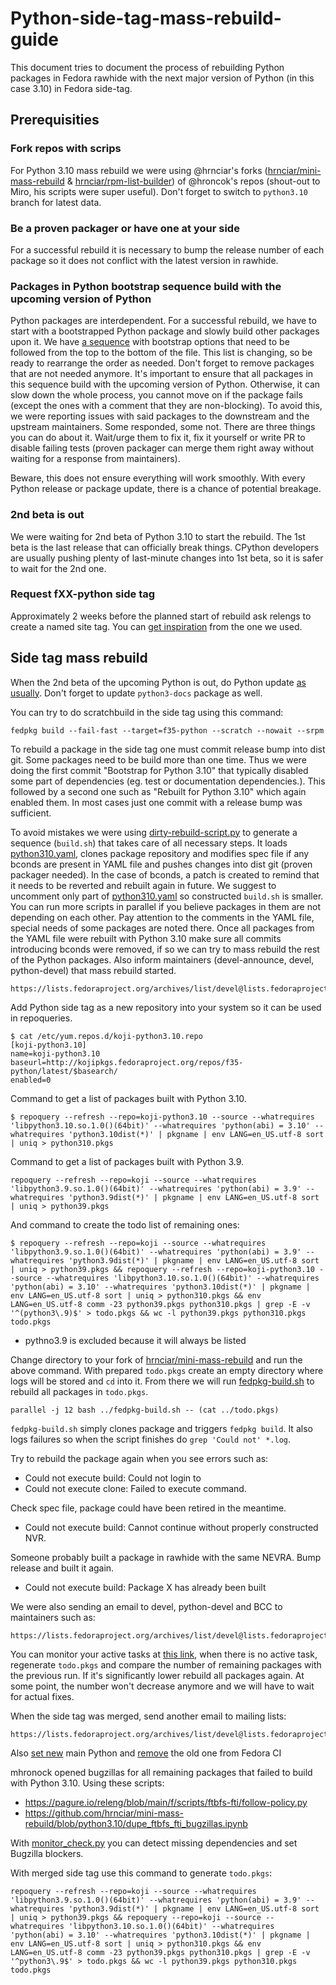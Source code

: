 # Python-side-tag-mass-rebuild-guide

This document tries to document the process of rebuilding Python packages in Fedora rawhide with the next major version of Python (in this case 3.10) in Fedora side-tag.

## Prerequisities

### Fork repos with scrips

For Python 3.10 mass rebuild we were using @hrnciar's forks ([hrnciar/mini-mass-rebuild](https://github.com/hrnciar/mini-mass-rebuild/tree/python3.10) & [hrnciar/rpm-list-builder](https://github.com/hrnciar/rpm-list-builder/tree/python310)) of @hroncok's repos (shout-out to Miro, his scripts were super useful). Don't forget to switch to `python3.10` branch for latest data. 

### Be a proven packager or have one at your side
For a successful rebuild it is necessary to bump the release number of each package so it does not conflict with the latest version in rawhide. 

### Packages in Python bootstrap sequence build with the upcoming version of Python
Python packages are interdependent. For a successful rebuild, we have to start with a bootstrapped Python package and slowly build other packages upon it. We have [a sequence](https://github.com/hrnciar/rpm-list-builder/blob/python310/python310.yaml) with bootstrap options that need to be followed from the top to the bottom of the file. This list is changing, so be ready to rearrange the order as needed. Don't forget to remove packages that are not needed anymore. It's important to ensure that all packages in this sequence build with the upcoming version of Python. Otherwise, it can slow down the whole process, you cannot move on if the package fails (except the ones with a comment that they are non-blocking). To avoid this, we were reporting issues with said packages to the downstream and the upstream maintainers. Some responded, some not. There are three things you can do about it. Wait/urge them to fix it, fix it yourself or write PR to disable failing tests (proven packager can merge them right away without waiting for a response from maintainers).

Beware, this does not ensure everything will work smoothly. With every Python release or package update, there is a chance of potential breakage.


### 2nd beta is out
We were waiting for 2nd beta of Python 3.10 to start the rebuild. The 1st beta is the last release that can officially break things. CPython developers are usually pushing plenty of last-minute changes into 1st beta, so it is safer to wait for the 2nd one. 

### Request fXX-python side tag
Approximately 2 weeks before the planned start of rebuild ask relengs to create a named site tag. You can [get inspiration](https://pagure.io/releng/issue/10115) from the one we used. 

## Side tag mass rebuild
When the 2nd beta of the upcoming Python is out, do Python update [as usually](https://hackmd.io/9f64YNIZTCy0ZzKb5wKtqQ?view#Tracking-patches). Don't forget to update `python3-docs` package as well. 

You can try to do scratchbuild in the side tag using this command:
    
    fedpkg build --fail-fast --target=f35-python --scratch --nowait --srpm
    
To rebuild a package in the side tag one must commit release bump into dist git. Some packages need to be build more than one time. Thus we were doing the first commit "Bootstrap for Python 3.10" that typically disabled some part of dependencies (eg. test or documentation dependencies.). This followed by a second one such as "Rebuilt for Python 3.10" which again enabled them. In most cases just one commit with a release bump was sufficient.

To avoid mistakes we were using [dirty-rebuild-script.py](https://github.com/hrnciar/rpm-list-builder/blob/python310/dirty-rebuild-script.py) to generate a sequence (`build.sh`) that takes care of all necessary steps. It loads [python310.yaml](https://github.com/hrnciar/rpm-list-builder/blob/python310/python310.yaml), clones package repository and modifies spec file if any bconds are present in YAML file and pushes changes into dist git (proven packager needed). In the case of bconds, a patch is created to remind that it needs to be reverted and rebuilt again in future. We suggest to uncomment only part of [python310.yaml](https://github.com/hrnciar/rpm-list-builder/blob/python310/python310.yaml) so constructed `build.sh` is smaller. You can run more scripts in parallel if you believe packages in them are not depending on each other. Pay attention to the comments in the YAML file, special needs of some packages are noted there. Once all packages from the YAML file were rebuilt with Python 3.10 make sure all commits introducing bconds were removed, if so we can try to mass rebuild the rest of the Python packages. Also inform maintainers (devel-announce, devel, python-devel) that mass rebuild started.
~~~~
https://lists.fedoraproject.org/archives/list/devel@lists.fedoraproject.org/message/G47SGOYIQLRDTWGOSLSWERZSSHXDEDH5/
~~~~

Add Python side tag as a new repository into your system so it can be used in repoqueries.

    $ cat /etc/yum.repos.d/koji-python3.10.repo
    [koji-python3.10]
    name=koji-python3.10
    baseurl=http://kojipkgs.fedoraproject.org/repos/f35-python/latest/$basearch/
    enabled=0

Command to get a list of packages built with Python 3.10.

    $ repoquery --refresh --repo=koji-python3.10 --source --whatrequires 'libpython3.10.so.1.0()(64bit)' --whatrequires 'python(abi) = 3.10' --whatrequires 'python3.10dist(*)' | pkgname | env LANG=en_US.utf-8 sort | uniq > python310.pkgs
    
Command to get a list of packages built with Python 3.9.
    
    repoquery --refresh --repo=koji --source --whatrequires 'libpython3.9.so.1.0()(64bit)' --whatrequires 'python(abi) = 3.9' --whatrequires 'python3.9dist(*)' | pkgname | env LANG=en_US.utf-8 sort | uniq > python39.pkgs

 And command to create the todo list of remaining ones:

    $ repoquery --refresh --repo=koji --source --whatrequires 'libpython3.9.so.1.0()(64bit)' --whatrequires 'python(abi) = 3.9' --whatrequires 'python3.9dist(*)' | pkgname | env LANG=en_US.utf-8 sort | uniq > python39.pkgs && repoquery --refresh --repo=koji-python3.10 --source --whatrequires 'libpython3.10.so.1.0()(64bit)' --whatrequires 'python(abi) = 3.10' --whatrequires 'python3.10dist(*)' | pkgname | env LANG=en_US.utf-8 sort | uniq > python310.pkgs && env LANG=en_US.utf-8 comm -23 python39.pkgs python310.pkgs | grep -E -v '^(python3\.9)$' > todo.pkgs && wc -l python39.pkgs python310.pkgs todo.pkgs

- pythno3.9 is excluded because it will always be listed

Change directory to your fork of [hrnciar/mini-mass-rebuild](https://github.com/hrnciar/mini-mass-rebuild/tree/python3.10) and run the above command. With prepared `todo.pkgs` create an empty directory where logs will be stored and `cd` into it. From there we will run [fedpkg-build.sh](https://github.com/hrnciar/mini-mass-rebuild/blob/python3.10/fedpkg-build.sh) to rebuild all packages in `todo.pkgs`.

    parallel -j 12 bash ../fedpkg-build.sh -- (cat ../todo.pkgs)

`fedpkg-build.sh` simply clones package and triggers `fedpkg build`. It also logs failures so when the script finishes do `grep 'Could not' *.log`. 

Try to rebuild the package again when you see errors such as:
- Could not execute build: Could not login to
- Could not execute clone: Failed to execute command.

Check spec file, package could have been retired in the meantime.
- Could not execute build: Cannot continue without properly constructed NVR.

Someone probably built a package in rawhide with the same NEVRA. Bump release and built it again.
- Could not execute build: Package X has already been built

We were also sending an email to devel, python-devel and BCC to maintainers such as:
~~~~
https://lists.fedoraproject.org/archives/list/devel@lists.fedoraproject.org/message/K7B6FTUMHACHZXCNMPI36F657AS3Y4VE/
~~~~

You can monitor your active tasks at [this link](https://koji.fedoraproject.org/koji/tasks?start=0&owner=thrnciar&state=active&view=tree&method=all&order=-id), when there is no active task, regenerate `todo.pkgs` and compare the number of remaining packages with the previous run. If it's significantly lower rebuild all packages again. At some point, the number won't decrease anymore and we will have to wait for actual fixes. 

When the side tag was merged, send another email to mailing lists:
~~~~
https://lists.fedoraproject.org/archives/list/devel@lists.fedoraproject.org/message/OHZEB6OSWUNPO4QZZXXOZPSICCPRXW2X/
~~~~

Also [set new](https://src.fedoraproject.org/rpms/python3.10/pull-request/58) main Python and [remove](https://src.fedoraproject.org/rpms/python3.9/pull-request/71) the old one from Fedora CI

mhronock opened bugzillas for all remaining packages that failed to build with Python 3.10. Using these scripts:

- https://pagure.io/releng/blob/main/f/scripts/ftbfs-fti/follow-policy.py
- https://github.com/hrnciar/mini-mass-rebuild/blob/python3.10/dupe_ftbfs_fti_bugzillas.ipynb

With [monitor_check.py](https://github.com/hrnciar/mini-mass-rebuild/blob/7a9a7c2ab4f7725d006643e90ef8e74288c2ec1d/monitor_check.py#L195) you can detect missing dependencies and set Bugzilla blockers.

With merged side tag use this command to generate `todo.pkgs`:
~~~~
repoquery --refresh --repo=koji --source --whatrequires 'libpython3.9.so.1.0()(64bit)' --whatrequires 'python(abi) = 3.9' --whatrequires 'python3.9dist(*)' | pkgname | env LANG=en_US.utf-8 sort | uniq > python39.pkgs && repoquery --repo=koji --source --whatrequires 'libpython3.10.so.1.0()(64bit)' --whatrequires 'python(abi) = 3.10' --whatrequires 'python3.10dist(*)' | pkgname | env LANG=en_US.utf-8 sort | uniq > python310.pkgs && env LANG=en_US.utf-8 comm -23 python39.pkgs python310.pkgs | grep -E -v '^python3\.9$' > todo.pkgs && wc -l python39.pkgs python310.pkgs todo.pkgs
~~~~
